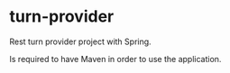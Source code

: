 # turn-provider
Rest turn provider project with Spring.

Is required to have Maven in order to use the application.
